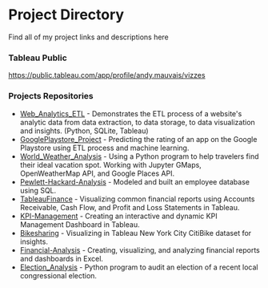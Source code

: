 # Project Directory
Find all of my project links and descriptions here

### Tableau Public  
https://public.tableau.com/app/profile/andy.mauvais/vizzes  
  
### Projects Repositories
* [Web_Analytics_ETL](https://github.com/AndyMauvais/Web_Analytics_ETL) - Demonstrates the ETL process of a website's analytic data from data extraction, to data storage, to data visualization and insights. (Python, SQLite, Tableau)  
* [GooglePlaystore_Project](https://github.com/AndyMauvais/GooglePlaystore_Project) - Predicting the rating of an app on the Google Playstore using ETL process and machine learning.
* [World_Weather_Analysis](https://github.com/AndyMauvais/World_Weather_Analysis) - Using a Python program to help travelers find their ideal vacation spot. Working with Jupyter GMaps, OpenWeatherMap API, and Google Places API.   
* [Pewlett-Hackard-Analysis](https://github.com/AndyMauvais/Pewlett-Hackard-Analysis) - Modeled and built an employee database using SQL.  
* [TableauFinance](https://github.com/AndyMauvais/TableauFinance) -  Visualizing common financial reports using Accounts Receivable, Cash Flow, and Profit and Loss Statements in Tableau.  
* [KPI-Management](https://github.com/AndyMauvais/KPI-Management) - Creating an interactive and dynamic KPI Management Dashboard in Tableau.
* [Bikesharing](https://github.com/AndyMauvais/bikesharing)  - Visualizing in Tableau New York City CitiBike dataset for insights.   
* [Financial-Analysis](https://github.com/AndyMauvais/Financial-Analysis) - Creating, visualizing, and analyzing financial reports and dashboards in Excel.  
* [Election_Analysis](https://github.com/AndyMauvais/Election_Analysis) - Python program to audit an election of a recent local congressional election.  



